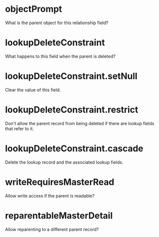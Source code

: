 # objectPrompt

What is the parent object for this relationship field?

# lookupDeleteConstraint

What happens to this field when the parent is deleted?

# lookupDeleteConstraint.setNull

Clear the value of this field.

# lookupDeleteConstraint.restrict

Don't allow the parent record from being deleted if there are lookup fields that refer to it.

# lookupDeleteConstraint.cascade

Delete the lookup record and the associated lookup fields.

# writeRequiresMasterRead

Allow write access if the parent is readable?

# reparentableMasterDetail

Allow reparenting to a different parent record?

